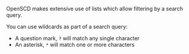 OpenSCD makes extensive use of lists which allow filtering by a search query.

You can use wildcards as part of a search query:

* A question mark, `?` will match any single character 
* An asterisk, `*` will match one or more characters
